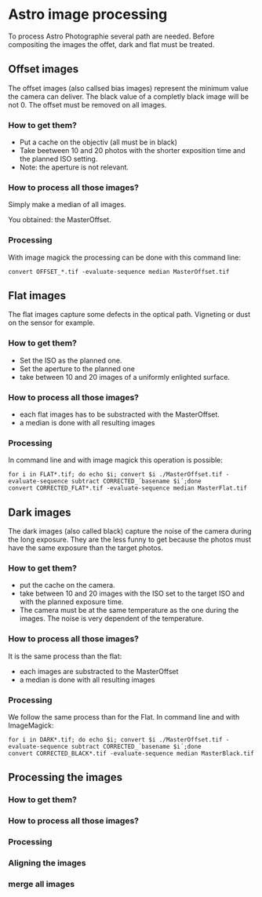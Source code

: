 # Astro image processing

To process Astro Photographie several path are needed. Before compositing the images the offet, dark and flat must be treated.

## Offset images
The offset images (also callsed bias images) represent the minimum value the camera can deliver. The black value of a completly black image will be not 0.
The offset must be removed on all images.

### How to get them?
- Put a cache on the objectiv (all must be in black)
- Take beetween 10 and 20 photos with the shorter exposition time and the planned ISO setting.
- Note: the aperture is not relevant.

### How to process all those images?
Simply make a median of all images.

You obtained: the MasterOffset.

### Processing
With image magick the processing can be done with this command line:

    convert OFFSET_*.tif -evaluate-sequence median MasterOffset.tif

## Flat images
The flat images capture some defects in the optical path. Vigneting or dust on the sensor for example.

### How to get them?
- Set the ISO as the planned one.
- Set the aperture to the planned one
- take between 10 and 20 images of a uniformly enlighted surface. 

### How to process all those images?
- each flat images has to be substracted with the MasterOffset.
- a median is done with all resulting images

### Processing
In command line and with image magick this operation is possible:

    for i in FLAT*.tif; do echo $i; convert $i ./MasterOffset.tif -evaluate-sequence subtract CORRECTED_´basename $i´;done
    convert CORRECTED_FLAT*.tif -evaluate-sequence median MasterFlat.tif
    
## Dark images
The dark images (also called black) capture the noise of the camera during the long exposure. They are the less funny to get because the photos must have the same exposure than the target photos.

### How to get them?
- put the cache on the camera.
- take between 10 and 20 images with the ISO set to the target ISO and with the planned exposure time.
- The camera must be at the same temperature as the one during the images. The noise is very dependent of the temperature.

### How to process all those images?
It is the same process than the flat:
- each images are substracted to the MasterOffset
- a median is done with all resulting images

### Processing
We follow the same process than for the Flat. In command line and with ImageMagick:

    for i in DARK*.tif; do echo $i; convert $i ./MasterOffset.tif -evaluate-sequence subtract CORRECTED_´basename $i´;done
    convert CORRECTED_BLACK*.tif -evaluate-sequence median MasterBlack.tif

## Processing the images
### How to get them?
### How to process all those images?
### Processing

### Aligning the images

### merge all images
